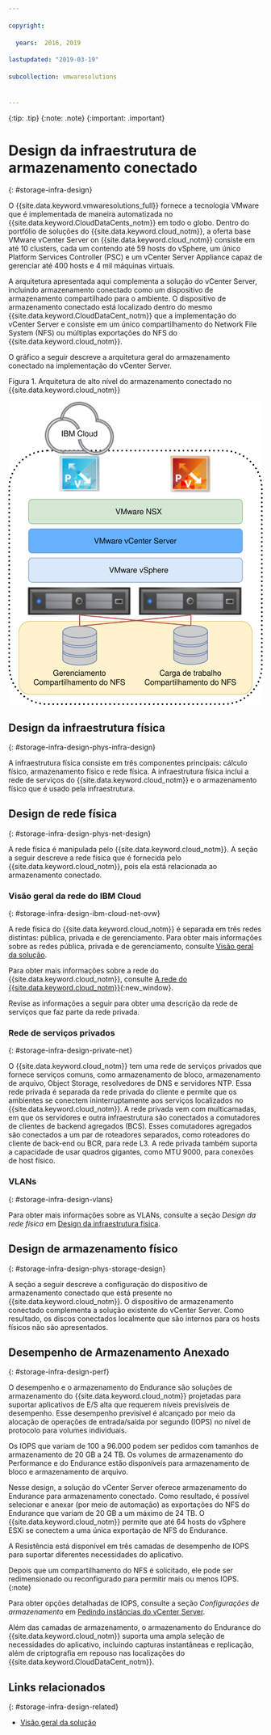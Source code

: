 ```yaml
---

copyright:

  years:  2016, 2019

lastupdated: "2019-03-19"

subcollection: vmwaresolutions


---
```


{:tip: .tip}
{:note: .note}
{:important: .important}

# Design da infraestrutura de armazenamento conectado
{: #storage-infra-design}

O {{site.data.keyword.vmwaresolutions_full}} fornece a tecnologia VMware que é implementada de maneira automatizada no {{site.data.keyword.CloudDataCents_notm}} em todo o globo. Dentro do portfólio de soluções do {{site.data.keyword.cloud_notm}}, a oferta base VMware vCenter Server on {{site.data.keyword.cloud_notm}} consiste em até 10 clusters, cada um contendo até 59 hosts do vSphere, um único Platform Services Controller (PSC) e um vCenter Server Appliance capaz de gerenciar até 400 hosts e 4 mil máquinas virtuais.

A arquitetura apresentada aqui complementa a solução do vCenter Server, incluindo armazenamento conectado como um dispositivo de armazenamento compartilhado para o ambiente. O dispositivo de armazenamento conectado está localizado dentro do mesmo {{site.data.keyword.CloudDataCent_notm}} que a implementação do vCenter Server e consiste em um único compartilhamento do Network File System (NFS) ou múltiplas exportações do NFS do {{site.data.keyword.cloud_notm}}.

O gráfico a seguir descreve a arquitetura geral do armazenamento conectado na implementação do vCenter Server.

Figura 1. Arquitetura de alto nível do armazenamento conectado no {{site.data.keyword.cloud_notm}}

![Arquitetura de armazenamento conectado](../solution/vcsv4radiagrams-ra-nfs-shares.svg "Arquitetura de alto nível do armazenamento conectado no IBM Cloud")

## Design da infraestrutura física
{: #storage-infra-design-phys-infra-design}

A infraestrutura física consiste em três componentes principais: cálculo físico, armazenamento físico e rede física. A infraestrutura física inclui a rede de serviços do {{site.data.keyword.cloud_notm}} e o armazenamento físico que é usado pela infraestrutura.

## Design de rede física
{: #storage-infra-design-phys-net-design}

A rede física é manipulada pelo {{site.data.keyword.cloud_notm}}. A seção a seguir descreve a rede física que é fornecida pelo {{site.data.keyword.cloud_notm}}, pois ela está relacionada ao armazenamento conectado.

### Visão geral da rede do IBM Cloud
{: #storage-infra-design-ibm-cloud-net-ovw}

A rede física do {{site.data.keyword.cloud_notm}} é separada em três redes distintas: pública, privada e de gerenciamento. Para obter mais informações sobre as redes pública, privada e de gerenciamento, consulte [Visão geral da solução](/docs/services/vmwaresolutions/archiref/solution?topic=vmware-solutions-solution_overview).

Para obter mais informações sobre a rede do {{site.data.keyword.cloud_notm}}, consulte [A rede do {{site.data.keyword.cloud_notm}}](https://www.ibm.com/cloud-computing/bluemix/our-network){:new_window}.

Revise as informações a seguir para obter uma descrição da rede de serviços que faz parte da rede privada.

### Rede de serviços privados
{: #storage-infra-design-private-net}

O {{site.data.keyword.cloud_notm}} tem uma rede de serviços privados que fornece serviços comuns, como armazenamento de bloco, armazenamento de arquivo, Object Storage, resolvedores de DNS e servidores NTP. Essa rede privada é separada da rede privada do cliente e permite que os ambientes se conectem ininterruptamente aos serviços localizados no {{site.data.keyword.cloud_notm}}. A rede privada vem com multicamadas, em que os servidores e outra infraestrutura são conectados a comutadores de clientes de backend agregados (BCS). Esses comutadores agregados são conectados a um par de roteadores separados, como roteadores do cliente de back-end ou BCR, para rede L3. A rede privada também suporta a capacidade de usar quadros gigantes, como MTU 9000, para conexões de host físico.

### VLANs
{: #storage-infra-design-vlans}

Para obter mais informações sobre as VLANs, consulte a seção _Design da rede física_ em [Design da infraestrutura física](/docs/services/vmwaresolutions/archiref/solution?topic=vmware-solutions-design_physicalinfrastructure).

## Design de armazenamento físico
{: #storage-infra-design-phys-storage-design}

A seção a seguir descreve a configuração do dispositivo de armazenamento conectado que está presente no {{site.data.keyword.cloud_notm}}. O dispositivo de armazenamento conectado complementa a solução existente do vCenter Server. Como resultado, os discos conectados localmente que são internos para os hosts físicos não são apresentados.

## Desempenho de Armazenamento Anexado
{: #storage-infra-design-perf}

O desempenho e o armazenamento do Endurance são soluções de armazenamento do {{site.data.keyword.cloud_notm}} projetadas para suportar aplicativos de E/S alta que requerem níveis previsíveis de desempenho. Esse desempenho previsível é alcançado por meio da alocação de operações de entrada/saída por segundo (IOPS) no nível de protocolo para volumes individuais.

Os IOPS que variam de 100 a 96.000 podem ser pedidos com tamanhos de armazenamento de 20 GB a 24 TB. Os volumes de armazenamento do Performance e do Endurance estão disponíveis para armazenamento de bloco e armazenamento de arquivo.

Nesse design, a solução do vCenter Server oferece armazenamento do Endurance para armazenamento conectado. Como resultado, é possível selecionar e anexar (por meio de automação) as exportações do NFS do Endurance que variam de 20 GB a um máximo de 24 TB. O {{site.data.keyword.cloud_notm}} permite que até 64 hosts do vSphere ESXi se conectem a uma única exportação de NFS do Endurance.

A Resistência está disponível em três camadas de desempenho de IOPS para suportar diferentes necessidades
do aplicativo.

Depois que um compartilhamento do NFS é solicitado, ele pode ser redimensionado ou reconfigurado para permitir mais ou menos IOPS.
{:note}

Para obter opções detalhadas de IOPS, consulte a seção _Configurações de armazenamento_ em [Pedindo instâncias do vCenter Server](/docs/services/vmwaresolutions/vcenter?topic=vmware-solutions-vc_orderinginstance).

Além das camadas de armazenamento, o armazenamento do Endurance do {{site.data.keyword.cloud_notm}} suporta uma ampla seleção de necessidades do aplicativo, incluindo capturas instantâneas e replicação, além de criptografia em repouso nas localizações do {{site.data.keyword.CloudDataCent_notm}}.

## Links relacionados
{: #storage-infra-design-related}

* [Visão geral da solução](/docs/services/vmwaresolutions/archiref/solution?topic=vmware-solutions-solution_overview)
